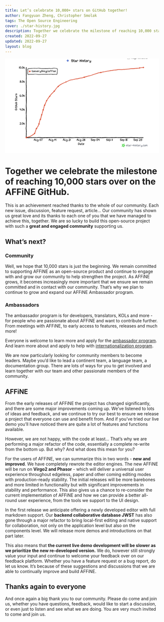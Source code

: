 ```yaml
---
title: Let’s celebrate 10,000+ stars on GitHub together!
author: Fangyuan Zheng, Christopher Smolak
tags: The Open Source Engineering
cover: ./star-history.jpg
description: Together we celebrate the milestone of reaching 10,000 stars over on the AFFiNE GitHub.
created: 2022-09-27
updated: 2022-09-27
layout: blog
---
```


![](./star-history.jpg)

# Together we celebrate the milestone of reaching 10,000 stars over on the AFFiNE GitHub.

This is an achievement reached thanks to the whole of our community. Each new issue, discussion, feature request, article... Our community has shown us great love and its thanks to each one of you that we have managed to achieve this, together. We are so lucky to build this open-source project with such a **great and engaged community** supporting us.

## What’s next?

### Community

Well, we hope that 10,000 stars is just the beginning. We remain committed to supporting AFFiNE as an open-source product and continue to engage with and grow our community to help strengthen the project. As AFFiNE grows, it becomes increasingly more important that we ensure we remain committed and in contact with our community. That’s why we plan to continue to grow and expand our AFFiNE Ambassador program.

### Ambassadors

The ambassador program is for developers, translators, KOLs and more - for people who are passionate about AFFiNE and want to contribute further. From meetings with AFFiNE, to early access to features, releases and much more!

Everyone is welcome to learn more and apply for the [ambassador program](https://docs.affine.pro/affine/affine-ambassadors/welcome). And learn more about and apply to help with [internationalization program](https://docs.affine.pro/affine/internationalization/welcome).

We are now particularly looking for community members to become leaders. Maybe you’d like to lead a continent team, a language team, a documentation group. There are lots of ways for you to get involved and learn together with our team and other passionate members of the community.

## AFFiNE

From the early releases of AFFiNE the project has changed significantly, and there are some major improvements coming up. We’ve listened to lots of ideas and feedback, and we continue to try our best to ensure we release a project that everyone can use and benefit from. And if you’ve tried our live demo you’ll have noticed there are quite a lot of features and functions available.

However, we are not happy, with the code at least... That’s why we are performing a major refactor of the code, essentially a complete re-write from the bottom up. But why? And what does this mean for you?

For the users of AFFiNE, we can summarize this in two words - **new and improved**. We have completely rewrote the editor engines. The new AFFiNE will be run on **Virgo2 and Phasor** - which will deliver a universal user experience throughout edgeless, paper and other coming editing modes with production-ready stability. The initial releases will be more barebones and more limited in functionality but with significant improvements in stability and performance. This also gives us a chance to re-consider the current implementation of AFFiNE and how we can provide a better all-round user experience, from the tools we support to the UI design.

In the first release we anticipate offering a newly developed editor with full markdown support. Our **backend collaborative database JWST** has also gone through a major refactor to bring local-first editing and native support for collaboration, not only on the application level but also on the components level. We will release more demos and introductions on that part later.

This also means that **the current live demo development will be slower as we prioritize the new re-developed version.** We do, however still strongly value your input and continue to welcome your feedback over on our feedback platform. Whether you have a feature request or a bug report, do let us know. It’s because of these suggestions and discussions that we are able to continually improve and build AFFiNE.

## Thanks again to everyone

And once again a big thank you to our community. Please do come and join us, whether you have questions, feedback, would like to start a discussion, or even just to listen and see what we are doing. You are very much invited to come and join us.
